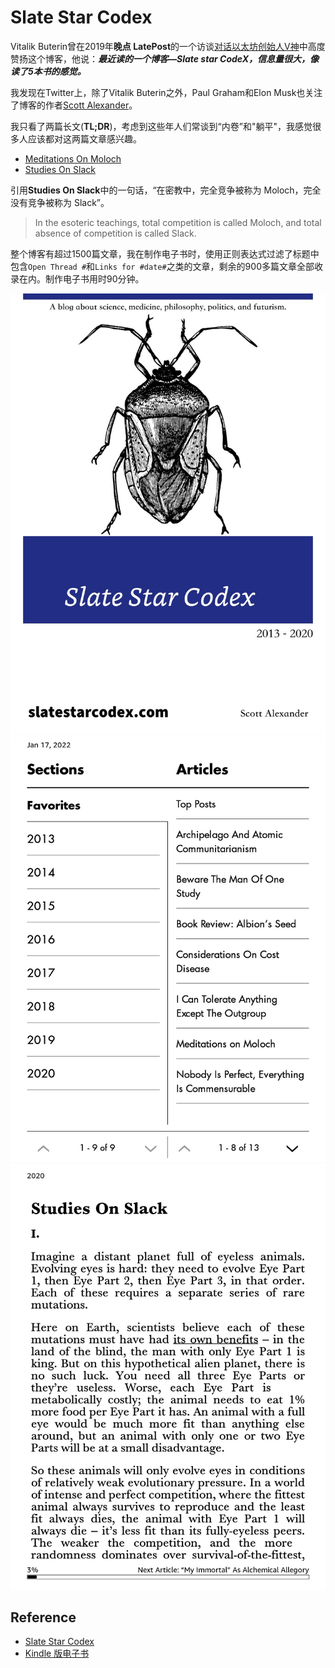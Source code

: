 # Slate Star Codex

Vitalik Buterin曾在2019年**晚点 LatePost**的一个访谈[对话以太坊创始人V神](https://www.latepost.com/news/dj_detail?id=119)中高度赞扬这个博客，他说：***最近读的一个博客—Slate star CodeX，信息量很大，像读了5本书的感觉。***

我发现在Twitter上，除了Vitalik Buterin之外，Paul Graham和Elon Musk也关注了博客的作者[Scott Alexander](https://twitter.com/slatestarcodex)。

我只看了两篇长文(**TL;DR**)，考虑到这些年人们常谈到“内卷”和"躺平"，我感觉很多人应该都对这两篇文章感兴趣。

 - [Meditations On Moloch](https://slatestarcodex.com/2014/07/30/meditations-on-moloch/)
 - [Studies On Slack](https://slatestarcodex.com/2020/05/12/studies-on-slack/)

引用**Studies On Slack**中的一句话，“在密教中，完全竞争被称为 Moloch，完全没有竞争被称为 Slack”。

>In the esoteric teachings, total competition is called Moloch, and total absence of competition is called Slack.

整个博客有超过1500篇文章，我在制作电子书时，使用正则表达式过滤了标题中包含`Open Thread #`和`Links for #date#`之类的文章，剩余的900多篇文章全部收录在内。制作电子书用时90分钟。

![](images/cover.jpg)
![](images/screenshot_1.jpg)
![](images/screenshot_2.jpg)

## Reference

 - [Slate Star Codex](https://slatestarcodex.com)
 - [Kindle 版电子书](https://t.me/master_thyself/333)
